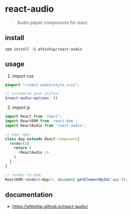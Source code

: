 # react-audio
> Audio player components for react.

## install
```shell
npm install -S afeiship/react-audio
```

## usage
1. import css
  ```scss
  @import "~react-audio/style.scss";

  // customize your styles:
  $react-audio-options: ()
  ```
2. import js
  ```js
  import React from 'react';
  import ReactDOM from 'react-dom';
  import ReactAudio from 'react-audio';
  
  // your app:
  class App extends React.Component{
    render(){
      return (
        <ReactAudio />
      )
    }
  }

  // render to dom:
  ReactDOM.render(<App/>, document.getElementById('app'));
  ```

## documentation
- https://afeiship.github.io/react-audio/
